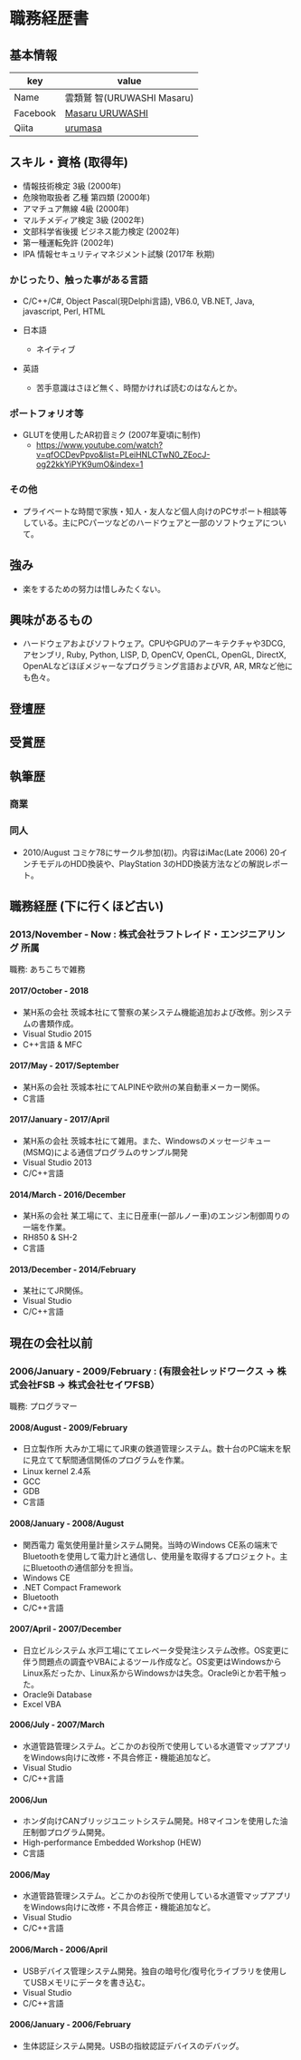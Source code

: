 # 職務経歴書

## 基本情報

|key|value|
|---|-----|
|Name|雲類鷲 智(URUWASHI Masaru)|
|Facebook|[Masaru URUWASHI](https://www.facebook.com/masaruuruwashi)|
|Qiita|[urumasa](http://qiita.com/urumasa)|

## スキル・資格 (取得年)
- 情報技術検定 3級 (2000年)
- 危険物取扱者 乙種 第四類 (2000年)
- アマチュア無線 4級 (2000年)
- マルチメディア検定 3級 (2002年)
- 文部科学省後援 ビジネス能力検定 (2002年)
- 第一種運転免許 (2002年)
- IPA 情報セキュリティマネジメント試験 (2017年 秋期)

### かじったり、触った事がある言語

- C/C++/C#, Object Pascal(現Delphi言語), VB6.0, VB.NET, Java, javascript, Perl, HTML

- 日本語
  - ネイティブ
- 英語
  - 苦手意識はさほど無く、時間かければ読むのはなんとか。

### ポートフォリオ等

- GLUTを使用したAR初音ミク (2007年夏頃に制作)
  - https://www.youtube.com/watch?v=qfOCDevPpvo&list=PLeiHNLCTwN0_ZEocJ-og22kkYiPYK9umO&index=1

### その他

- プライベートな時間で家族・知人・友人など個人向けのPCサポート相談等している。主にPCパーツなどのハードウェアと一部のソフトウェアについて。

## 強み

- 楽をするための努力は惜しみたくない。

## 興味があるもの

- ハードウェアおよびソフトウェア。CPUやGPUのアーキテクチャや3DCG, アセンブリ, Ruby, Python, LISP, D, OpenCV, OpenCL, OpenGL, DirectX, OpenALなどほぼメジャーなプログラミング言語およびVR, AR, MRなど他にも色々。

## 登壇歴

## 受賞歴

## 執筆歴

### 商業

### 同人

- 2010/August コミケ78にサークル参加(初)。内容はiMac(Late 2006) 20インチモデルのHDD換装や、PlayStation 3のHDD換装方法などの解説レポート。

## 職務経歴 (下に行くほど古い)

### 2013/November - Now : 株式会社ラフトレイド・エンジニアリング 所属

職務: あちこちで雑務

#### 2017/October - 2018

- <!--日立産業制御ソリューションズ-->某H系の会社 茨城本社にて警察の某システム機能追加および改修。別システムの書類作成。
 - Visual Studio 2015
 - C++言語 & MFC

#### 2017/May - 2017/September

- <!--日立産業制御ソリューションズ-->某H系の会社 茨城本社にてALPINEや欧州の某自動車メーカー関係。
 - C言語

#### 2017/January - 2017/April

- <!--日立産業制御ソリューションズ-->某H系の会社 茨城本社にて雑用。また、Windowsのメッセージキュー(MSMQ)による通信プログラムのサンプル開発
 - Visual Studio 2013
 - C/C++言語

#### 2014/March - 2016/December

- <!--日立オートモティブシステムズ株式会社-->某H系の会社 <!--佐和-->某工場にて、主に日産車(一部ルノー車)のエンジン制御周りの一端を作業。
 - RH850 & SH-2
 - C言語

#### 2013/December - 2014/February

- <!--株式会社シーアンドエーソリューション-->某社にてJR関係。
 - Visual Studio
 - C/C++言語

## 現在の会社以前

### 2006/January - 2009/February : (有限会社レッドワークス -> 株式会社FSB -> 株式会社セイワFSB）

職務: プログラマー

#### 2008/August - 2009/February

- 日立製作所 大みか工場にてJR東の鉄道管理システム。数十台のPC端末を駅に見立てて駅間通信関係のプログラムを作業。
 - Linux kernel 2.4系
 - GCC
 - GDB
 - C言語

#### 2008/January - 2008/August

- 関西電力 電気使用量計量システム開発。当時のWindows CE系の端末でBluetoothを使用して電力計と通信し、使用量を取得するプロジェクト。主にBluetoothの通信部分を担当。
 - Windows CE
 - .NET Compact Framework
 - Bluetooth
 - C/C++言語

#### 2007/April - 2007/December

- 日立ビルシステム 水戸工場にてエレベータ受発注システム改修。OS変更に伴う問題点の調査やVBAによるツール作成など。OS変更はWindowsからLinux系だったか、Linux系からWindowsかは失念。Oracle9iとか若干触った。
 - Oracle9i Database
 - Excel VBA

#### 2006/July - 2007/March

- 水道管路管理システム。どこかのお役所で使用している水道管マップアプリをWindows向けに改修・不具合修正・機能追加など。
 - Visual Studio
 - C/C++言語

#### 2006/Jun

- ホンダ向けCANブリッジユニットシステム開発。H8マイコンを使用した油圧制御プログラム開発。
 - High-performance Embedded Workshop (HEW)
 - C言語

#### 2006/May

- 水道管路管理システム。どこかのお役所で使用している水道管マップアプリをWindows向けに改修・不具合修正・機能追加など。
 - Visual Studio
 - C/C++言語

#### 2006/March - 2006/April

- USBデバイス管理システム開発。独自の暗号化/復号化ライブラリを使用してUSBメモリにデータを書き込む。
 - Visual Studio
 - C/C++言語

#### 2006/January - 2006/February

- 生体認証システム開発。USBの指紋認証デバイスのデバッグ。
